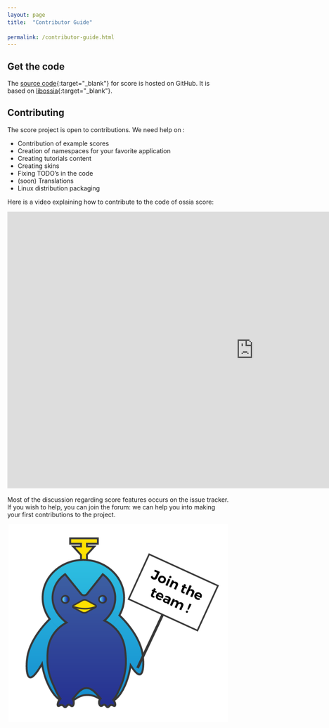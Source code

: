 ```yaml
---
layout: page
title:  "Contributor Guide"

permalink: /contributor-guide.html
---
```


<h2>Get the code</h2>

The [source code](https://github.com/OSSIA/score){:target="_blank"} for score is hosted on GitHub.
It is based on [libossia](https://github.com/OSSIA/libossia){:target="_blank"}.

<h2>Contributing</h2>

The score project is open to contributions.
We need help on :

* Contribution of example scores
* Creation of namespaces for your favorite application
* Creating tutorials content
* Creating skins
* Fixing TODO’s in the code
* (soon) Translations
* Linux distribution packaging

Here is a video explaining how to contribute to the code of ossia score:

<p align="center" style="padding: 0;">
<iframe width="1120" height="630" src="https://www.youtube.com/embed/LSifHFbuky0" frameborder="0" allow="accelerometer; autoplay; encrypted-media; gyroscope; picture-in-picture" allowfullscreen></iframe>
</p>

Most of the discussion regarding score features occurs on the issue tracker.
If you wish to help, you can join the forum: we can help you into making your first contributions to the project.

<p align="center">
    <img src="/assets/contribution_oscar.png" width="500px" align="center"/>
</p>
